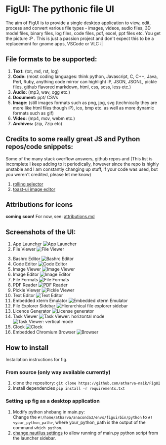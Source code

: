 # FigUI: The pythonic file UI

The aim of FigUI is to provide a single desktop application to view, edit, process and convert various file types - images, videos, audio files, 3D model files, binary files, log files, code files, pdf, excel, ppt files etc. You get the picture :P . This is just a passion project and don't expect this to be a replacement for gnome apps, VSCode or VLC :|

## File formats to be supported:

1) **Text:** (txt, md, rst, log)
2) **Code:** (most coding languages: think python, Javascript, C, C++, Java, Perl, Ruby, anything code mirror can highlight :P, JSON, JSONL, pickle files, github flavored markdown, html, css, scss, less etc.)
3) **Audio:** (mp3, wav, ogg etc.)
4) **Document:** ppt/ CSVs
5) **Image:** (still images formats such as png, jpg, svg (technically they are more like html files though :P), ico, bmp etc. as well as more dynamic formats such as gif)
6) **Video:** (mp4, mov, webm etc.)
7) **Archives:** (zip, 7zip etc)

## Credits to some really great JS and Python repos/code snippets:
Some of the many stack overflow answers, github repos and 
(This list is incomplete I keep adding to it periodically, however since the repo is highly unstable and I am constantly changing up stuff, if your code was used, but you weren't credited, please let me know)

1. [rolling selector](https://codepen.io/Shikkediel/pen/qpjGyq)
2. [toast-ui image editor](https://ui.toast.com/tui-image-editor)

## Attributions for icons 
**coming soon!**
For now, see: [attributions.md](FigUI/assets/attributions.md)

## Screenshots of the UI:

1) App Launcher
![App Launcher](screenshots/launcher.png?raw=true "App Launcher")
2) File Viewer
![File Viewer](screenshots/file-viewer1.png?raw=true "File Viewer 1")
<!-- ![File Viewer 2](screenshots/file-viewer2.png?raw=true "File Viewer 2")
![File Viewer 3](screenshots/file-viewer3.png?raw=true "File Viewer 3")
![File Viewer 4](screenshots/file-viewer4.png?raw=true "File Viewer 4")
![File Viewer 5](screenshots/file-viewer5.png?raw=true "File Viewer 5")
![File Viewer 6](screenshots/file-viewer6.png?raw=true "File Viewer 6")
![File Viewer 7](screenshots/file-viewer7.png?raw=true "File Viewer 7")
![File Viewer 8](screenshots/file-viewer8.png?raw=true "File Viewer 8") -->
3) Bashrc Editor
![Bashrc Editor](screenshots/bashrc-editor.png?raw=true "Bashrc Editor")
4) Code Editor
![Code Editor](screenshots/code-editor.png?raw=true "Code Editor")
5) Image Viewer
![Image Viewer](screenshots/image-viewer.png?raw=true "Image Viewer")
6) Image Editor
![Image Editor](screenshots/image-editor.png?raw=true "Image Editor")
7) File Formats 
![File Formats](screenshots/file-formats.png?raw=true "File Formats")
8) PDF Reader
![PDF Reader](screenshots/pdf-reader.png?raw=true "PDF Reader")
9) Pickle Viewer
![Pickle Viewer](screenshots/pickle-viewer.png?raw=true "Pickle Viewer")
10) Text Editor
![Text Editor](screenshots/text-editor.png?raw=true "Text Editor")
11) Embedded xterm Emulator
![Embedded xterm Emulator](screenshots/embedded-xterm.png?raw=true "Embedded xterm Emulator")
12) File Explorer Sidebar
![Hierarchical file explorer sidebar](screenshots/file-explorer-sidebar.png?raw=true "Hierarchical file explorer sidebar")
13) Licence Generator
![License generator](screenshots/license-generator.png?raw=true "License generator")
14) Task Viewer
![Task Viewer: horizontal mode](screenshots/task-view.png?raw=true "Task Viewer: horizontal mode")
![Task Viewer: vertical mode](screenshots/task-view-alternate.png?raw=true "Task Viewer: vertical mode")
15) Clock
![Clock](screenshots/clock.png?raw=true "clock")
16) Embedded Chromium Browser
![Browser](screenshots/embedded-chromium-browser.png?raw=true "Browser")


## How to install
Installation instructions for fig.

### From source (only way available currently)
1) clone the repository: ```git clone https://github.com/atharva-naik/FigUI ```
2) Install dependencies ``` pip install -r requirements.txt ```

### Setting up fig as a desktop application
1) Modify python shebang in main.py: <br>
Change the ```#!/home/atharva/anaconda3/envs/figui/bin/python``` to ```#!<your_python_path>```, where your_python_path is the output of the command ```which python```.
2) [change nautilus settings](https://stackoverflow.com/questions/22262073/execute-python-script-from-linux-desktop/26439671) to allow running of main.py python script from the launcher sidebar.
<!-- ## Package Structure
handler -> Modality -> ext -> [formatter, highlighter, linter, parser, processor, AI, editor, widgets] 
subSystem -> storage // storage management APIs (for files and databases)
subSystem -> system -> [camera, gpu, cpu, battery, display, time, logging]
utils 
subSystem -> Auth
subSystem -> Email
subSystem -> [Chat, VidCall]
subSystem -> Browser
subsystem -> PassMan
subsystem -> WinMan
subSystem -> Scrape
subSystem -> API
FigUI
```
.
├── basic.ics
├── datetime.pkl
├── example.feature
├── FigUI
│   ├── assets
│   │   ├── attributions.md
│   │   ├── fonts
│   │   │   ├── OMORI_GAME2.ttf
│   │   │   └── OMORI_GAME.ttf
│   │   ├── icons
│   │   │   ├── back.svg
│   │   │   ├── blockview.svg
│   │   │   ├── bookmark.svg
│   │   │   ├── bottombar
│   │   │   ├── browser
│   │   │   ├── case-sensitive.svg
│   │   │   ├── close.svg
│   │   │   ├── copy.svg
│   │   │   ├── cut.svg
│   │   │   ├── decrypt.svg
│   │   │   ├── delete.svg
│   │   │   ├── email.svg
│   │   │   ├── encrypt.svg
│   │   │   ├── file_share.svg
│   │   │   ├── forward.svg
│   │   │   ├── hide.svg
│   │   │   ├── launcher
│   │   │   ├── launcher.png
│   │   │   ├── listview.svg
│   │   │   ├── logo.png
│   │   │   ├── maximize.svg
│   │   │   ├── minimize.svg
│   │   │   ├── new_file.svg
│   │   │   ├── new_folder.svg
│   │   │   ├── open_in_terminal.svg
│   │   │   ├── open.svg
│   │   │   ├── paste.svg
│   │   │   ├── permissions.svg
│   │   │   ├── pizza.gif
│   │   │   ├── properties.svg
│   │   │   ├── redo.svg
│   │   │   ├── regex_search.svg
│   │   │   ├── rename.svg
│   │   │   ├── search.svg
│   │   │   ├── sidebar
│   │   │   ├── sort_ascending.svg
│   │   │   ├── sort_descending.svg
│   │   │   ├── stepback.svg
│   │   │   ├── sysbar
│   │   │   ├── undo.svg
│   │   │   ├── unhide.svg
│   │   │   ├── user_permissions.svg
│   │   │   ├── whole-word.svg
│   │   │   └── zip.svg
│   │   └── icons_license.pdf
│   ├── conf
│   │   └── theme.json
│   ├── handler
│   │   ├── Archives
│   │   │   ├── pkl.py
│   │   │   ├── pt.py
│   │   │   ├── __pycache__
│   │   │   └── zip.py
│   │   ├── Audio
│   │   │   ├── aiff
│   │   │   ├── mp3
│   │   │   ├── ogg
│   │   │   └── wav
│   │   ├── Code
│   │   │   ├── bashrc.py
│   │   │   ├── c
│   │   │   ├── cpp
│   │   │   ├── css
│   │   │   ├── html
│   │   │   ├── __init__.py
│   │   │   ├── java
│   │   │   ├── js
│   │   │   ├── LICENSE
│   │   │   ├── py
│   │   │   ├── __pycache__
│   │   │   ├── QtColorPicker
│   │   │   ├── scala
│   │   │   └── static
│   │   ├── Document
│   │   │   ├── csv
│   │   │   ├── doc
│   │   │   ├── pdf
│   │   │   ├── ppt
│   │   │   └── xls
│   │   ├── Image
│   │   │   ├── bmp
│   │   │   ├── convert.py
│   │   │   ├── gif
│   │   │   ├── ico
│   │   │   ├── __init__.py
│   │   │   ├── jpg
│   │   │   ├── png
│   │   │   ├── __pycache__
│   │   │   ├── static
│   │   │   ├── svg
│   │   │   └── tiff
│   │   ├── __init__.py
│   │   ├── __pycache__
│   │   │   └── __init__.cpython-37.pyc
│   │   ├── Text
│   │   │   ├── log
│   │   │   ├── md
│   │   │   ├── rst
│   │   │   └── txt
│   │   └── Video
│   │       ├── __init__.py
│   │       ├── mov
│   │       ├── mp4
│   │       ├── __pycache__
│   │       ├── static
│   │       └── webm
│   ├── __pycache__
│   │   └── utils.cpython-37.pyc
│   ├── subSystem
│   │   ├── Calendar
│   │   │   ├── __init__.py
│   │   │   └── static
│   │   ├── Chat
│   │   ├── Email
│   │   ├── News
│   │   ├── PassMan
│   │   ├── __pycache__
│   │   │   └── Shell.cpython-37.pyc
│   │   ├── Scrape
│   │   ├── Shell.py
│   │   ├── system
│   │   │   ├── brightness.py
│   │   │   └── __pycache__
│   │   └── Weather
│   ├── utils.py
│   └── widgets
│       ├── DELETE.py
│       ├── FileViewer.py
│       ├── Launcher.py
│       ├── __pycache__
│       │   ├── FileViewer.cpython-37.pyc
│       │   ├── Launcher.cpython-37.pyc
│       │   ├── Tab.cpython-37.pyc
│       │   ├── Tabs.cpython-37.pyc
│       │   ├── Theme.cpython-37.pyc
│       │   └── Window.cpython-37.pyc
│       ├── Tab.py
│       ├── Theme.py
│       ├── Toolbar.py
│       └── Window.py
├── FigUI.desktop
├── figui_wallpaper_1631225129.6073387.jpg
├── gay.sass
├── hello.ts
├── LICENSE
├── logo.png
├── logs
│   └── 10_Sep_2021_04_41_53.log
├── main.py
├── pickle.pkl
├── pom.xml
├── README.md
├── requirements.txt
└── TODO

74 directories, 90 files
``` -->